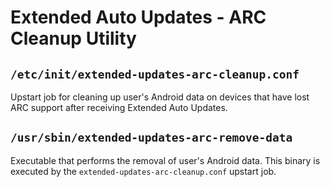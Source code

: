 # Extended Auto Updates - ARC Cleanup Utility

## `/etc/init/extended-updates-arc-cleanup.conf`

Upstart job for cleaning up user's Android data on devices that have lost ARC
support after receiving Extended Auto Updates.

## `/usr/sbin/extended-updates-arc-remove-data`

Executable that performs the removal of user's Android data.
This binary is executed by the `extended-updates-arc-cleanup.conf` upstart job.
